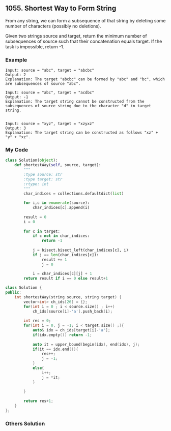 ## 1055. Shortest Way to Form String

From any string, we can form a subsequence of that string by deleting some number of characters (possibly no deletions).

Given two strings source and target, return the minimum number of subsequences of source such that their concatenation equals target. If the task is impossible, return -1.

### Example
```
Input: source = "abc", target = "abcbc"
Output: 2
Explanation: The target "abcbc" can be formed by "abc" and "bc", which are subsequences of source "abc".

Input: source = "abc", target = "acdbc"
Output: -1
Explanation: The target string cannot be constructed from the subsequences of source string due to the character "d" in target string.


Input: source = "xyz", target = "xzyxz"
Output: 3
Explanation: The target string can be constructed as follows "xz" + "y" + "xz".
```

### My Code
```python
class Solution(object):
    def shortestWay(self, source, target):
        """
        :type source: str
        :type target: str
        :rtype: int
        """
        char_indices = collections.defaultdict(list)
        
        for i,c in enumerate(source):
            char_indices[c].append(i)
        
        result = 0
        i = 0
        
        for c in target:
            if c not in char_indices:
                return -1
            
            j = bisect.bisect_left(char_indices[c], i)
            if j == len(char_indices[c]):
                result += 1
                j = 0
                
            i = char_indices[c][j] + 1
        return result if i == 0 else result+1
```

```c++
class Solution {
public:
    int shortestWay(string source, string target) {
        vector<int> ch_ids[26] = {};
        for(int i = 0 ; i < source.size() ; i++)
            ch_ids[source[i]-'a'].push_back(i);
        
        int res = 0;
        for(int i = 0, j = -1; i < target.size() ;){
            auto& idx = ch_ids[target[i]-'a'];
            if(idx.empty()) return -1;
            
            auto it = upper_bound(begin(idx), end(idx), j);
            if(it == idx.end()){
                res++;
                j = -1;
            }
            else{
                i++;
                j = *it;
            }
            
        }
        
        return res+1;
    }
};
```


### Others Solution
```python
```

